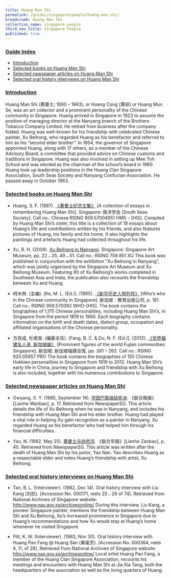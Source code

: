 ```yaml
---
title: Huang Man Shi
permalink: /guides/singapore/people/huang-man-shi/
breadcrumb: Huang Man Shi
collection_name: singapore-people
third_nav_title: Singapore People
published: true
---
```


### <u>Guide Index</u>

* [Introduction](#introduction)
* [Selected books on Huang Man Shi](#selected-books-on-huang-man-shi)
* [Selected newspaper articles on Huang Man Shi](#selected-newspaper-articles-on-huang-man-shi)
* [Selected oral history interviews on Huang Man Shi](#selected-oral-history-interviews-on-huang-man-shi)

### <u>Introduction</u>

Huang Man Shi (黄曼士; 1890 – 1963), or Huang Cong (黄琮) or Huang Mun Se, was an art collector and a prominent personality of the Chinese community in Singapore. Huang arrived in Singapore in 1923 to assume the position of managing director at the Nanyang branch of the Brothers Tobacco Company Limited. He retired from business after the company folded. Huang was well-known for his friendship with celebrated Chinese painter, Xu Beihong, who regarded Huang as his benefactor and referred to him as his “second elder brother”. In 1954, the governor of Singapore appointed Huang, along with 17 others, as a member of the Chinese Advisory Board, a committee that provided advice on Chinese customs and traditions in Singapore. Huang was also involved in setting up Mee Toh School and was elected as the chairman of the school’s board in 1960. Huang took up leadership positions in the Huang Clan Singapore Association, South Seas Society and Nanyang Confucian Association. He passed away in October 1963.


### <u>Selected books on Huang Man Shi</u>

* Huang, S. F. (1997). [《黄曼士纪念文集》](http://eservice.nlb.gov.sg/item_holding_s.aspx?bid=84563887) [A collection of essays in remembering Huang Man Shi]. Singapore: 南洋学会 [South Seas Society].
Call no.: Chinese RSING 959.57004951 HMS – \[HIS\].
Compiled by Huang Man Shi’s sister, this title is a collection of 18 essays about Huang’s life and contributions written by his friends, and also features pictures of Huang, his family and his home. It also highlights the paintings and artefacts Huang had collected throughout his life.


* Xu, B. H. (2008).  [Xu Beihong in Nanyang](http://eservice.nlb.gov.sg/item_holding_s.aspx?bid=13027043). Singapore: Singapore Art Museum, pp. 22﹘25, 49﹘51.
Call no.: RSING 759.951 XU
This book was published in conjunction with the exhibition “Xu Beihong in Nanyang”, which was jointly organised by the Singapore Art Museum and Xu Beihong Museum. Featuring 90 of Xu Beihong’s works completed in Southeast Asia and India, the publication also recounts the friendship between Xu and Huang.


* 柯木林. (主编). [Ke, M. L. (Ed.)]. (1995). [《新华历史人物列传》](http://eservice.nlb.gov.sg/item_holding_s.aspx?bid=85400628) [Who’s who in the Chinese community in Singapore]. 新加坡：教育出版公司, p. 181.
Call no.: RSING 959.570092 WHO-\[HIS\].
The book contains the biographies of 1,175 Chinese personalities, including Huang Man Shi’s, in Singapore from the period 1819 to 1990. Each biography contains information on the birth and death dates, dialect group, occupation and affiliated organisations of the Chinese personality.


* 方百成, 杜南发. (编委主任). [Fang, B. C. & Du, N. F. (Ed.)]. (2012). [《世界福建名人录, 新加坡编》](http://eservice.nlb.gov.sg/item_holding_s.aspx?bid=200125706) [Prominent figures of the world Fujian communities: Singapore]. 新加坡: 新加坡福建会馆, pp. 261 – 262.
Call no.: RSING 920.05957 PRO
The book contains the biographies of 155 Chinese Hokkien personalities in Singapore from 1819 to 2012. Huang Man Shi’s early life in China, journey to Singapore and friendship with Xu Beihong is also included, together with his numerous contributions to Singapore.

### <u>Selected newspaper articles on Huang Man Shi</u>

* Owyang, X. Y. (1985, September 18). [学困巴黎缘结星洲](http://eresources.nlb.gov.sg/newspapers/Digitised/Article/lhwb19850918-1.2.37.1.1). 《联合晚报》[Lianhe Wanbao], p. 17. Retrieved from NewspaperSG.
This article details the life of Xu Beihong when he was in Nanyang, and includes his friendship with Huang Man Shi and his elder brother. Huang had played a vital role in helping Xu gain recognition as a painter in Nanyang. Xu regarded Huang as his benefactor who had helped him through his financial difficulties.


* Yao, N. (1982, May 25). [黄曼士与徐悲鸿](http://eresources.nlb.gov.sg/newspapers/Digitised/Article/lhzb19830525-1.2.80.1.2). 《联合早报》[Lianhe Zaobao], p. 40. Retrieved from NewspaperSG.
This article was written after the death of Huang Man Shi by his junior, Yao Nan. Yao describes Huang as a respectable elder and notes Huang’s friendship with artist, Xu Beihong.

### <u>Selected oral history interviews on Huang Man Shi</u>

* Tan, B. L. (Interviewer). (1982, Dec 14). Oral history interview with Liu Kang (刘抗). [Accession No. 000171, reels 25﹘26 of 74]. Retrieved from National Archives of Singapore website: http://www.nas.gov.sg/archivesonline/
During this interview, Liu Kang, a pioneer Singapore painter, mentions the friendship between Huang Man Shi and Xu Beihong, Xu’s increased prominence in Singapore due to Huang’s recommendations and how Xu would stay at Huang’s home whenever he visited Singapore.


* Pitt, K. W. (Interviewer). (1983, Nov 30). Oral history interview with Huang Pao Fang @ Huang San (黄葆芳). [Accession No. 000364, reels 8, 11, of 28]. Retrieved from National Archives of Singapore website: http://www.nas.gov.sg/archivesonline/
Local artist Huang Pao Fang, a member of the Huang Clan Singapore Association, recounts his meetings and encounters with Huang Man Shi at Jia Xia Tang, both the headquarters of the association as well as the living quarters of Huang.
